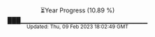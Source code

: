 <p align="center">
⏳Year Progress (10.89 %) <br>
███▁▁▁▁▁▁▁▁▁▁▁▁▁▁▁▁▁▁▁▁▁▁▁▁▁▁▁ <br>
<sub>Updated: Thu, 09 Feb 2023 18:02:49 GMT</sub>
</p>

